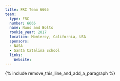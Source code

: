 ```yaml
---
title: FRC Team 6665
team:
  type: FRC
  number: 6665
  name: Nuns and Bolts
  rookie_year: 2017
  location: Monterey, California, USA
  sponsors:
  - NASA
  - Santa Catalina School
  links:
    Website:
---
```


{% include remove_this_line_and_add_a_paragraph %}